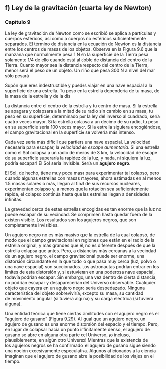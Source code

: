 ## f) Ley de la gravitación (cuarta ley de Newton)

### Capítulo 9

La ley de gravitación de Newton como se escribió se aplica a partículas y cuerpos esféricos, así como a cuerpos no esféricos suficientemente separados. El término de distancia en la ecuación de Newton es la distancia entre los centros de masas de los objetos. Observa en la Figura 9.6 que la manzana que normalmente pesa 1 N en la superficie de la Tierra pesa solamente 1/4 de ello cuando está al doble de distancia del centro de la Tierra. Cuanto mayor sea la distancia respecto del centro de la Tierra, menor será el peso de un objeto. Un niño que pesa 300 N a nivel del mar sólo pesará

Supón que eres indestructible y puedes viajar en una nave espacial a la superficie de una estrella. Tu peso en la estrella dependería de tu masa, de la masa de la estrella y de la dis

La distancia entre el centro de la estrella y tu centro de masa. Si la estrella se apagara y colapsara a la mitad de su radio sin cambio en su masa, tu peso en su superficie, determinado por la ley del inverso al cuadrado, sería cuatro veces mayor. Si la estrella colapsa a un décimo de su radio, tu peso en su superficie sería 100 veces mayor. Si la estrella siguiera encogiéndose, el campo gravitacional en la superficie se volvería más intenso.

Cada vez sería más difícil que partiera una nave espacial. La velocidad necesaria para escapar, la _velocidad de escape aumentaría_. Si una estrella como el Sol colapsa a un radio de menos de 3 km, la velocidad de escape de su superficie superaría la rapidez de la luz, y nada, ni siquiera la luz, podría escapar! El Sol sería invisible. Sería un **agujero negro**.

El Sol, de hecho, tiene muy poca masa para experimentar tal colapso, pero cuando algunas estrellas con masas mayores, ahora estimadas en al menos 1.5 masas solares o más, llegan al final de sus recursos nucleares, experimentan colapso y, a menos que la rotación sea suficientemente rápida, el colapso continúa hasta que las estrellas llegan a densidades infinitas. 

La gravedad cerca de estas estrellas encogidas es tan enorme que la luz no puede escapar de su vecindad. Se comprimen hasta quedar fuera de la existen visible. Los resultados son los agujeros negros, que son completamente invisibles.

Un agujero negro no es más masivo que la estrella de la cual colapsó, de modo que el campo gravitacional en regiones que están en el radio de la estrella original, y más grandes que él, no es diferente después de que la estrella colapsa que antes. Pero, a distancias más cercanas a la vecindad de un agujero negro, el campo gravitacional puede ser enorme, una distorsión circundante en la que todo lo que pasa muy cerca (luz, polvo o una nave espacial) son succionados. Los astronautas podrían entrar en los límites de esta distorsión y, si estuvieran en una poderosa nave espacial, todavía podrían escapar. Sin embargo, una vez dentro de cierta distancia, no podrían escapar y desaparecerían del Universo observable. Cualquier objeto que cayera en un agujero negro sería despedazado. Ninguna característica del objeto sobreviviría, excepto su masa, su cantidad de movimiento angular (si tuviera alguna) y su carga eléctrica (si tuviera alguna).

Una entidad teórica que tiene ciertas similitudes con el agujero negro es el “agujero de gusano” (Figura 9.29). Al igual que un agujero negro, un agujero de gusano es una enorme distorsión del espacio y el tiempo. Pero, en lugar de colapsar hacia un punto infinitamente denso, el agujero de gusano se abre en alguna otra parte del Universo, ¡o incluso, plausiblemente, en algún otro Universo! Mientras que la existencia de los agujeros negros se ha confirmado, el agujero de gusano sigue siendo una noción excesivamente especulativa. Algunos aficionados a la ciencia imaginan que el agujero de gusano abre la posibilidad de los viajes en el tiempo.